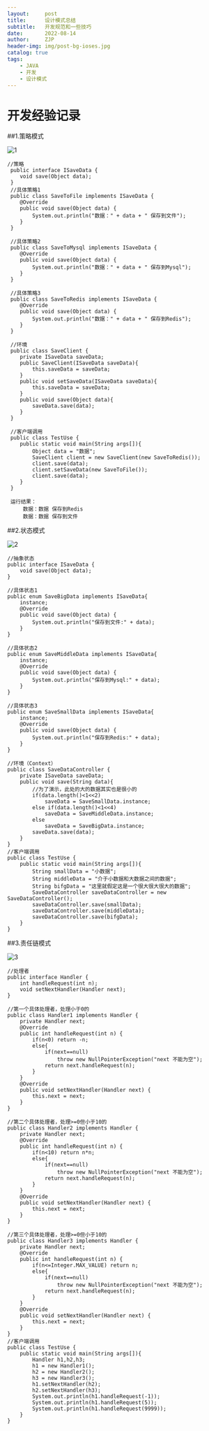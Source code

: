 ```yaml
---
layout:     post
title:      设计模式总结
subtitle:   开发规范和一些技巧
date:       2022-08-14
author:     ZJP
header-img: img/post-bg-ioses.jpg
catalog: true
tags:
    - JAVA
    - 开发
    - 设计模式
---
```



# 开发经验记录

##1.策略模式
>
![1](https://pic3.zhimg.com/v2-87716dea49452b7c78aeb2486b53499a_b.jpg)

    //策略
     public interface ISaveData {
        void save(Object data);
     }
     //具体策略1
     public class SaveToFile implements ISaveData {
     	@Override
     	public void save(Object data) {
     		System.out.println("数据：" + data + " 保存到文件");
     	}
     }
     
     //具体策略2
     public class SaveToMysql implements ISaveData {
     	@Override
     	public void save(Object data) {
     		System.out.println("数据：" + data + " 保存到Mysql");
     	}
     }
     
     //具体策略3
     public class SaveToRedis implements ISaveData {
     	@Override
     	public void save(Object data) {
     		System.out.println("数据：" + data + " 保存到Redis");
     	}
     }
     
     //环境
     public class SaveClient {
     	private ISaveData saveData;
     	public SaveClient(ISaveData saveData){
     		this.saveData = saveData;
     	}
     	public void setSaveData(ISaveData saveData){
     		this.saveData = saveData;
     	}
     	public void save(Object data){
     		saveData.save(data);
     	}
     }
     
     //客户端调用
     public class TestUse {
     	public static void main(String args[]){
     		Object data = "数据";
     		SaveClient client = new SaveClient(new SaveToRedis());
     		client.save(data);
     		client.setSaveData(new SaveToFile());
     		client.save(data);
     	}
     }
     
     运行结果：
         数据：数据 保存到Redis
         数据：数据 保存到文件

    
  
##2.状态模式

![2](https://pic4.zhimg.com/v2-b29c12da3effd8c9f977f7c836ae6c6b_b.jpg)


    //抽象状态
    public interface ISaveData {
        void save(Object data);
    }
    
    //具体状态1
    public enum SaveBigData implements ISaveData{
    	instance;
    	@Override
    	public void save(Object data) {
    		System.out.println("保存到文件:" + data);
    	}
    }
    
    //具体状态2
    public enum SaveMiddleData implements ISaveData{
    	instance;
    	@Override
    	public void save(Object data) {
    		System.out.println("保存到Mysql:" + data);
    	}
    }
    
    //具体状态3
    public enum SaveSmallData implements ISaveData{
    	instance;
    	@Override
    	public void save(Object data) {
    		System.out.println("保存到Redis:" + data);
    	}
    }
    
    //环境（Context）
    public class SaveDataController {
    	private ISaveData saveData;
    	public void save(String data){
    		//为了演示，此处的大的数据其实也是很小的
    		if(data.length()<1<<2)
    			saveData = SaveSmallData.instance;
    		else if(data.length()<1<<4)
    			saveData = SaveMiddleData.instance;
    		else
    			saveData = SaveBigData.instance;
    		saveData.save(data);
    	}
    }
    //客户端调用
    public class TestUse {
    	public static void main(String args[]){
    		String smallData = "小数据";
    		String middleData = "介于小数据和大数据之间的数据";
    		String bifgData = "这里就假定这是一个很大很大很大的数据";
    		SaveDataController saveDataController = new SaveDataController();
    		saveDataController.save(smallData);
    		saveDataController.save(middleData);
    		saveDataController.save(bifgData);
    	}
    }


##3.责任链模式
>
![3](https://pic2.zhimg.com/80/v2-5a9487cc8f86be8e6495691bbb285b2d_720w.jpg)

    //处理者
    public interface Handler {
        int handleRequest(int n);
        void setNextHandler(Handler next);
    }
    
    //第一个具体处理者，处理小于0的
    public class Handler1 implements Handler {
    	private Handler next;
    	@Override
    	public int handleRequest(int n) {
    		if(n<0) return -n;
    		else{
    			if(next==null)
    				throw new NullPointerException("next 不能为空");
    			return next.handleRequest(n);
    		}
    	}
    	@Override
    	public void setNextHandler(Handler next) {
    		this.next = next;
    	}
    }
    
    //第二个具体处理者，处理>=0但小于10的
    public class Handler2 implements Handler {
    	private Handler next;
    	@Override
    	public int handleRequest(int n) {
    		if(n<10) return n*n;
    		else{
    			if(next==null)
    				throw new NullPointerException("next 不能为空");
    			return next.handleRequest(n);
    		}
    	}
    	@Override
    	public void setNextHandler(Handler next) {
    		this.next = next;
    	}
    }
    
    //第三个具体处理者，处理>=0但小于10的
    public class Handler3 implements Handler {
    	private Handler next;
    	@Override
    	public int handleRequest(int n) {
    		if(n<=Integer.MAX_VALUE) return n;
    		else{
    			if(next==null)
    				throw new NullPointerException("next 不能为空");
    			return next.handleRequest(n);
    		}
    	}
    	@Override
    	public void setNextHandler(Handler next) {
    		this.next = next;
    	}
    }
    //客户端调用
    public class TestUse {
    	public static void main(String args[]){
    		Handler h1,h2,h3;
    		h1 = new Handler1();
    		h2 = new Handler2();
    		h3 = new Handler3();
    		h1.setNextHandler(h2);
    		h2.setNextHandler(h3);
    		System.out.println(h1.handleRequest(-1));
    		System.out.println(h1.handleRequest(5));
    		System.out.println(h1.handleRequest(9999));
    	}
    }
    






